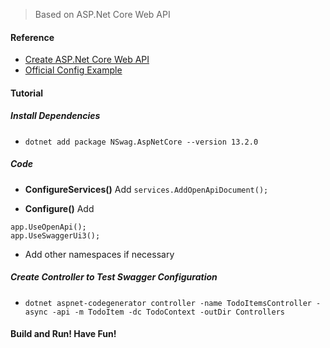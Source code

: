 > Based on ASP.Net Core Web API

#### Reference
 
* [Create ASP.Net Core Web API](https://docs.microsoft.com/zh-cn/aspnet/core/tutorials/first-web-api?view=aspnetcore-3.0&tabs=visual-studio-code) 
* [Official Config Example](https://github.com/RicoSuter/NSwag/blob/master/samples/WithMiddleware/Sample.AspNetCore21.Nginx/Startup.cs)

#### Tutorial

##### Install Dependencies

* `dotnet add package NSwag.AspNetCore --version 13.2.0`

##### Code

* **ConfigureServices()** Add `services.AddOpenApiDocument();`

* **Configure()** Add 
```
app.UseOpenApi();
app.UseSwaggerUi3();
```

* Add other namespaces if necessary

##### Create Controller to Test Swagger Configuration

* `dotnet aspnet-codegenerator controller -name TodoItemsController -async -api -m TodoItem -dc TodoContext -outDir Controllers`

#### Build and Run! Have Fun!
